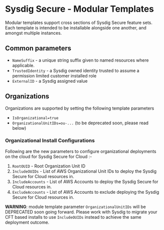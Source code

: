 # Sysdig Secure - Modular Templates

Modular templates support cross sections of Sysdig Secure feature sets. Each template is intended to be installable alongside one another, and amongst multiple instances. 

## Common parameters

* `NameSuffix` - a unique string suffix given to named resources where applicable.
* `TrustedIdentity` - a Sysdig owned identity trusted to assume a permission limited customer installed role
* `ExternalID` - a Sysdig assigned value

## Organizations

Organizations are supported by setting the following template parameters
* `IsOrganizational=true`
* `OrganizationalUnitIDs=ou-...` (to be deprecated soon, please read below)

### Organizational Install Configurations

Following are the new parameters to configure organizational deployments on the cloud for Sysdig Secure for Cloud :-
1. `RootOUID` - Root Organization Unit ID
2. `IncludeOUIDs` - List of AWS Organizational Unit IDs to deploy the Sysdig Secure for Cloud resources in.
3. `IncludeAccounts` - List of AWS Accounts to deploy the Sysdig Secure for Cloud resources in.
4. `ExcludeAccounts` - List of AWS Accounts to exclude deploying the Sysdig Secure for Cloud resources in.

**WARNING**: module template parameter `OrganizationalUnitIDs` will be DEPRECATED soon going forward. Please work with Sysdig to migrate your CFT based installs to use `IncludeOUIDs` instead to achieve the same deployment outcome.
